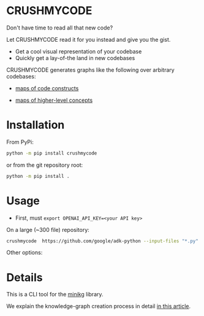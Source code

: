 # CRUSHMYCODE

Don't have time to read all that new code?

Let CRUSHMYCODE read it for you instead and give you the gist.

 - Get a cool visual representation of your codebase
 - Quickly get a lay-of-the land in new codebases

CRUSHMYCODE generates graphs like the following over arbitrary codebases:

 - [maps of code constructs](https://blacktuskdata.com/code-intelligence-node-graph.html)

 - [maps of higher-level concepts](https://blacktuskdata.com/code-intelligence-viz1.html)



# Installation

From PyPi:
```sh
python -m pip install crushmycode
```

or from the git repository root:

```sh
python -m pip install .
```


# Usage

 - First, must `export OPENAI_API_KEY=<your API key>`

On a large (~300 file) repository:

```sh
crushmycode  https://github.com/google/adk-python --input-files "*.py" --ignore-files "tests/*"
```

Other options:

# Details

This is a CLI tool for the [minikg](https://github.com/Black-Tusk-Data/minikg) library.

We explain the knowledge-graph creation process in detail [in this article](https://blacktuskdata.com/code_intelligence.html).
